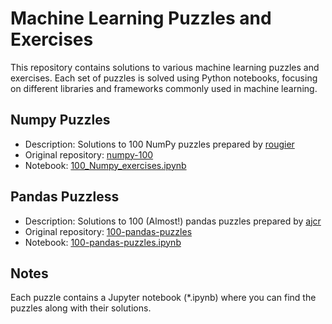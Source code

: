 # Machine Learning Puzzles and Exercises

This repository contains solutions to various machine learning puzzles and exercises. Each set of puzzles is solved using Python notebooks, focusing on different libraries and frameworks commonly used in machine learning.

## Numpy Puzzles

- Description: Solutions to 100 NumPy puzzles prepared by [rougier](https://github.com/rougier)
- Original repository: [numpy-100](https://github.com/rougier/numpy-100)
- Notebook: [100_Numpy_exercises.ipynb](100_Numpy_exercises.ipynb)

## Pandas Puzzless

- Description: Solutions to 100 (Almost!) pandas puzzles prepared by [ajcr](https://github.com/ajcr)
- Original repository: [100-pandas-puzzles](https://github.com/ajcr/100-pandas-puzzles)
- Notebook: [100-pandas-puzzles.ipynb](100-pandas-puzzles.ipynb)

## Notes

Each puzzle contains a Jupyter notebook (*.ipynb) where you can find the puzzles along with their solutions. 

